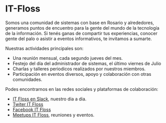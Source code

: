 # IT-Floss
Somos una comunidad de sistemas con base en Rosario y alrededores, generamos puntos de encuentro para la gente del mundo de la tecnología de la información. 
Si tenés ganas de compartir tus experiencias, conocer gente del palo o asistir a eventos informativos, te invitamos a sumarte. 

Nuestras actividades principales son:
* Una reunión mensual, cada segundo jueves del mes. 
* Festejo del día del administrador de sistemas, el último viernes de Julio
* Charlas y talleres periodicos realizados por nuestros miembros.
* Participación en eventos diversos, apoyo y colaboración con otras comunidades.

Podes encontrarnos en las redes sociales y plataformas de colaboración:
* [IT Floss en Slack](https://www.hamsterpad.com/chat/itfloss), nuestro dia a dia.
* [Twiter IT Floss](https://twitter.com/IT_Floss)
* [Facebook IT Floss](https://web.facebook.com/itfloss)
* [Meetups IT Floss](https://www.meetup.com/es-ES/FLOSS_Ros/), reuniones y eventos.

